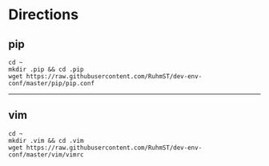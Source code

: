 # Directions

## pip 

```
cd ~ 
mkdir .pip && cd .pip 
wget https://raw.githubusercontent.com/RuhmST/dev-env-conf/master/pip/pip.conf
```

----

## vim

```
cd ~
mkdir .vim && cd .vim
wget https://raw.githubusercontent.com/RuhmST/dev-env-conf/master/vim/vimrc
```

